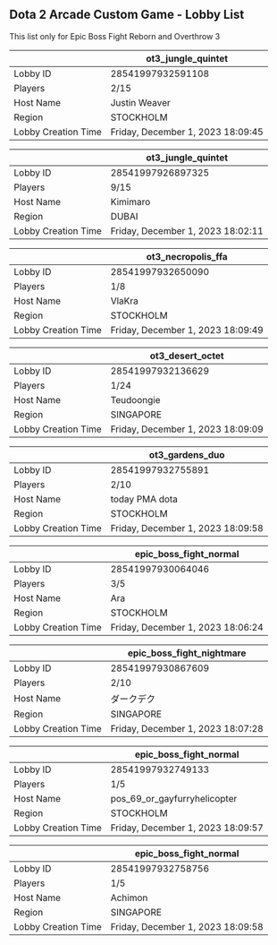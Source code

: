 ## Dota 2 Arcade Custom Game - Lobby List

This list only for Epic Boss Fight Reborn and Overthrow 3

|  | ot3_jungle_quintet |
| ------ | ------ |
| Lobby ID | 28541997932591108 |
| Players | 2/15 |
| Host Name | Justin Weaver |
| Region | STOCKHOLM |
| Lobby Creation Time | Friday, December 1, 2023 18:09:45 |


|  | ot3_jungle_quintet |
| ------ | ------ |
| Lobby ID | 28541997926897325 |
| Players | 9/15 |
| Host Name | Kimimaro |
| Region | DUBAI |
| Lobby Creation Time | Friday, December 1, 2023 18:02:11 |


|  | ot3_necropolis_ffa |
| ------ | ------ |
| Lobby ID | 28541997932650090 |
| Players | 1/8 |
| Host Name | VlaKra |
| Region | STOCKHOLM |
| Lobby Creation Time | Friday, December 1, 2023 18:09:49 |


|  | ot3_desert_octet |
| ------ | ------ |
| Lobby ID | 28541997932136629 |
| Players | 1/24 |
| Host Name | Teudoongie |
| Region | SINGAPORE |
| Lobby Creation Time | Friday, December 1, 2023 18:09:09 |


|  | ot3_gardens_duo |
| ------ | ------ |
| Lobby ID | 28541997932755891 |
| Players | 2/10 |
| Host Name | today PMA dota |
| Region | STOCKHOLM |
| Lobby Creation Time | Friday, December 1, 2023 18:09:58 |


|  | epic_boss_fight_normal |
| ------ | ------ |
| Lobby ID | 28541997930064046 |
| Players | 3/5 |
| Host Name | Ara |
| Region | STOCKHOLM |
| Lobby Creation Time | Friday, December 1, 2023 18:06:24 |


|  | epic_boss_fight_nightmare |
| ------ | ------ |
| Lobby ID | 28541997930867609 |
| Players | 2/10 |
| Host Name | ダークデク |
| Region | SINGAPORE |
| Lobby Creation Time | Friday, December 1, 2023 18:07:28 |


|  | epic_boss_fight_normal |
| ------ | ------ |
| Lobby ID | 28541997932749133 |
| Players | 1/5 |
| Host Name | pos_69_or_gayfurryhelicopter |
| Region | STOCKHOLM |
| Lobby Creation Time | Friday, December 1, 2023 18:09:57 |


|  | epic_boss_fight_normal |
| ------ | ------ |
| Lobby ID | 28541997932758756 |
| Players | 1/5 |
| Host Name | Achimon |
| Region | SINGAPORE |
| Lobby Creation Time | Friday, December 1, 2023 18:09:58 |



